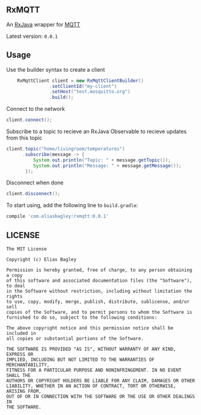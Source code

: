 ## RxMQTT

An [RxJava] wrapper for [MQTT]

Latest version: `0.0.1`

## Usage

Use the builder syntax to create a client

```java
    RxMqttClient client = new RxMqttClientBuilder()
                .setClientId("my-client")
                .setHost("test.mosquitto.org")
                .build();
```

Connect to the network


```java
client.connect();
```

Subscribe to a topic to recieve an RxJava Observable to recieve updates from this topic

```java
client.topic("home/livingroom/temperatures")
      .subscribe(message -> {
          System.out.println("Topic: " + message.getTopic());
          System.out.println("Message: " + message.getMessage());
       });
```


Disconnect when done

```java
client.disconnect();
```


To start using, add the following line to `build.gradle`:

```gradle
compile 'com.eliasbagley:rxmqtt:0.0.1'
```


## LICENSE

```
The MIT License

Copyright (c) Elias Bagley

Permission is hereby granted, free of charge, to any person obtaining a copy
of this software and associated documentation files (the "Software"), to deal
in the Software without restriction, including without limitation the rights
to use, copy, modify, merge, publish, distribute, sublicense, and/or sell
copies of the Software, and to permit persons to whom the Software is
furnished to do so, subject to the following conditions:

The above copyright notice and this permission notice shall be included in
all copies or substantial portions of the Software.

THE SOFTWARE IS PROVIDED "AS IS", WITHOUT WARRANTY OF ANY KIND, EXPRESS OR
IMPLIED, INCLUDING BUT NOT LIMITED TO THE WARRANTIES OF MERCHANTABILITY,
FITNESS FOR A PARTICULAR PURPOSE AND NONINFRINGEMENT. IN NO EVENT SHALL THE
AUTHORS OR COPYRIGHT HOLDERS BE LIABLE FOR ANY CLAIM, DAMAGES OR OTHER
LIABILITY, WHETHER IN AN ACTION OF CONTRACT, TORT OR OTHERWISE, ARISING FROM,
OUT OF OR IN CONNECTION WITH THE SOFTWARE OR THE USE OR OTHER DEALINGS IN
THE SOFTWARE.
```

[RxJava]:https://github.com/Netflix/RxJava
[MQTT]:http://git.eclipse.org/c/paho/org.eclipse.paho.mqtt.java.git/
